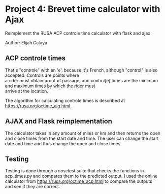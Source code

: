 # Project 4:  Brevet time calculator with Ajax

Reimplement the RUSA ACP controle time calculator with flask and ajax

Author: Elijah Caluya

## ACP controle times

That's "controle" with an 'e', because it's French, although "control"
is also accepted.  Controls are points where   
a rider must obtain proof of passage, and control[e] times are the
minimum and maximum times by which the rider must  
arrive at the location.

The algorithm for calculating controle times is described at
https://rusa.org/octime_alg.html . 
  

## AJAX and Flask reimplementation

The calculator takes in any amount of miles or km and then returns the open
and close times from the start date and time. The user can change the start
date and time and thus change the open and close times.  

## Testing

Testing is done through a nosetest suite that checks the functions in acp_times.py
and compares them to the predicted output. I used the online calculator from
https://rusa.org/octime_acp.html to compare the outputs and see if they are correct.
